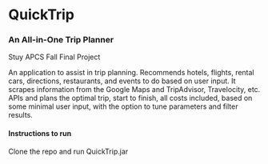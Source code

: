 # QuickTrip
### An All-in-One Trip Planner

Stuy APCS Fall Final Project

An application to assist in trip planning. Recommends hotels, flights, rental cars, directions, restaurants, and events to do based on user input. It scrapes information from the Google Maps and TripAdvisor, Travelocity, etc. APIs and plans the optimal trip, start to finish, all costs included, based on some minimal user input, with the option to tune parameters and filter results.

#### Instructions to run
Clone the repo and run QuickTrip.jar

